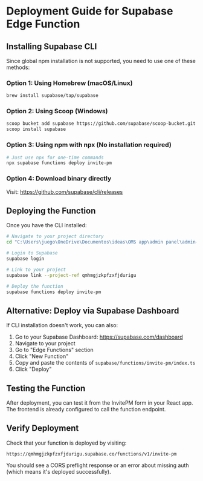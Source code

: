# Deployment Guide for Supabase Edge Function

## Installing Supabase CLI

Since global npm installation is not supported, you need to use one of these methods:

### Option 1: Using Homebrew (macOS/Linux)
```bash
brew install supabase/tap/supabase
```

### Option 2: Using Scoop (Windows)
```bash
scoop bucket add supabase https://github.com/supabase/scoop-bucket.git
scoop install supabase
```

### Option 3: Using npm with npx (No installation required)
```bash
# Just use npx for one-time commands
npx supabase functions deploy invite-pm
```

### Option 4: Download binary directly
Visit: https://github.com/supabase/cli/releases

## Deploying the Function

Once you have the CLI installed:

```bash
# Navigate to your project directory
cd "C:\Users\juego\OneDrive\Documentos\ideas\OMS app\admin panel\admin-panel"

# Login to Supabase
supabase login

# Link to your project
supabase link --project-ref qmhmgjzkpfzxfjdurigu

# Deploy the function
supabase functions deploy invite-pm
```

## Alternative: Deploy via Supabase Dashboard

If CLI installation doesn't work, you can also:

1. Go to your Supabase Dashboard: https://supabase.com/dashboard
2. Navigate to your project
3. Go to "Edge Functions" section
4. Click "New Function"
5. Copy and paste the contents of `supabase/functions/invite-pm/index.ts`
6. Click "Deploy"

## Testing the Function

After deployment, you can test it from the InvitePM form in your React app. The frontend is already configured to call the function endpoint.

## Verify Deployment

Check that your function is deployed by visiting:
```
https://qmhmgjzkpfzxfjdurigu.supabase.co/functions/v1/invite-pm
```

You should see a CORS preflight response or an error about missing auth (which means it's deployed successfully).
